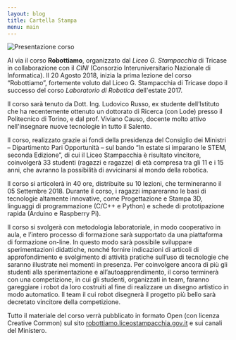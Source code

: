 ```yaml
---
layout: blog
title: Cartella Stampa
menu: main
---
```

![Presentazione corso](/data/uploads/39834839_10212614019726068_6434540610673180672_o.jpg)

Al via il corso **Robottiamo**, organizzato dal _Liceo G. Stampacchia_ di Tricase in collaborazione con il _CINI_ (Consorzio Interuniversitario Nazionale di Informatica).
Il 20 Agosto 2018, inizia la prima lezione del corso “Robottiamo”, fortemente voluto dal Liceo G. Stampacchia di Tricase dopo il successo del corso _Laboratorio di Robotica_ dell'estate 2017.

Il corso sarà tenuto da Dott. Ing. Ludovico Russo, ex studente dell’Istituto che ha recentemente ottenuto un dottorato di Ricerca (con Lode) presso il Politecnico di Torino, e dal prof. Viviano Causo, docente molto attivo nell'insegnare nuove tecnologie in tutto il Salento.

Il corso, realizzato grazie ai fondi della presidenza del Consiglio dei Ministri – Dipartimento Pari Opportunità – sul bando “In estate si imparano le STEM, seconda Edizione”, di cui il Liceo Stampacchia è risultato vincitore, coinvolgerà 33 studenti (ragazzi e ragazze) di età compresa tra gli 11 e i 15 anni, che avranno la possibilità di avvicinarsi al mondo della robotica.

Il corso si articolerà in 40 ore, distribuite su 10 lezioni, che termineranno il 05 Settembre 2018. Durante il corso, i ragazzi impareranno le basi di tecnologie altamente innovative, come Progettazione e Stampa 3D, linguaggi di programmazione (C/C++ e Python) e schede di prototipazione rapida (Arduino e Raspberry Pi).

Il corso si svolgerà con metodologia laboratoriale, in modo cooperativo in aula, e l’intero processo di formazione sarà supportato da una piattaforma di formazione on-line. In questo modo sarà possibile sviluppare sperimentazioni didattiche, nonché fornire indicazioni di articoli di approfondimento e svolgimento di attività pratiche sull’uso di tecnologie che saranno illustrate nei momenti in presenza.
Per coinvolgere ancora di più gli studenti alla sperimentazione e all’autoapprendimento, il corso terminerà con una competizione, in cui gli studenti, organizzati in team, faranno gareggiare i robot da loro costruiti al fine di realizzare un disegno artistico in modo automatico. Il team il cui robot disegnerà il progetto più bello sarà decretato vincitore della competizione.

Tutto il materiale del corso verrà pubblicato in formato Open (con licenza Creative Common) sul sito [robottiamo.liceostampacchia.gov.it](https://robottiamo.liceostampacchia.gov.it/) e sui canali del Ministero.
